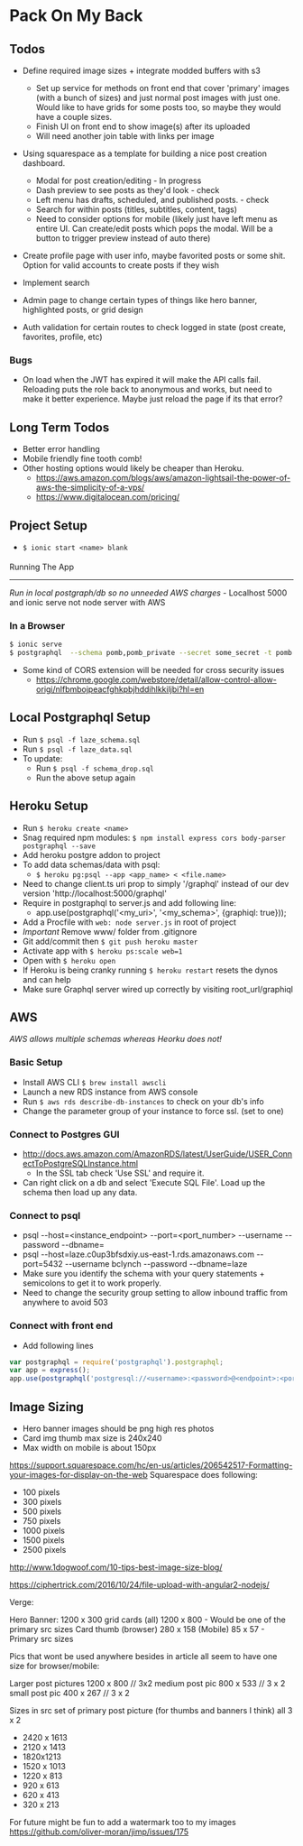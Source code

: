 # Pack On My Back

## Todos

- Define required image sizes + integrate modded buffers with s3

    - Set up service for methods on front end that cover 'primary' images (with a bunch of sizes) and just normal post images with just one. Would like to have grids for some posts too, so maybe they would have a couple sizes.
    - Finish UI on front end to show image(s) after its uploaded
    - Will need another join table with links per image
- Using squarespace as a template for building a nice post creation dashboard.
    - Modal for post creation/editing - In progress
    - Dash preview to see posts as they'd look - check
    - Left menu has drafts, scheduled, and published posts. - check
    - Search for within posts (titles, subtitles, content, tags)
    - Need to consider options for mobile (likely just have left menu as entire UI. Can create/edit posts which pops the modal. Will be a button to trigger preview instead of auto there)
- Create profile page with user info, maybe favorited posts or some shit. Option for valid accounts to create posts if they wish
- Implement search
- Admin page to change certain types of things like hero banner, highlighted posts, or grid design
- Auth validation for certain routes to check logged in state (post create, favorites, profile, etc)

### Bugs

- On load when the JWT has expired it will make the API calls fail. Reloading puts the role back to anonymous and works, but need to make it better experience. Maybe just reload the page if its that error?

## Long Term Todos

- Better error handling
- Mobile friendly fine tooth comb!
- Other hosting options would likely be cheaper than Heroku.
    - https://aws.amazon.com/blogs/aws/amazon-lightsail-the-power-of-aws-the-simplicity-of-a-vps/
    - https://www.digitalocean.com/pricing/

## Project Setup

- `$ ionic start <name> blank`

Running The App

------
*Run in local postgraph/db so no unneeded AWS charges*
    - Localhost 5000 and ionic serve not node server with AWS

### In a Browser

```bash
$ ionic serve
$ postgraphql  --schema pomb,pomb_private --secret some_secret -t pomb.jwt_token  //seperate terminal
```
- Some kind of CORS extension will be needed for cross security issues
    - https://chrome.google.com/webstore/detail/allow-control-allow-origi/nlfbmbojpeacfghkpbjhddihlkkiljbi?hl=en

## Local Postgraphql Setup

- Run `$ psql -f laze_schema.sql`
- Run `$ psql -f laze_data.sql`
- To update: 
    - Run `$ psql -f schema_drop.sql`
    - Run the above setup again

## Heroku Setup

- Run `$ heroku create <name>`
- Snag required npm modules: `$ npm install express cors body-parser postgraphql --save`
- Add heroku postgre addon to project
- To add data schemas/data with psql:
    - `$ heroku pg:psql --app <app_name> < <file.name>`
- Need to change client.ts uri prop to simply '/graphql' instead of our dev version 'http://localhost:5000/graphql'
- Require in postgraphql to server.js and add following line:
    - app.use(postgraphql('<my_uri>', '<my_schema>', {graphiql: true}));
- Add a Procfile with `web: node server.js` in root of project
- *Important* Remove www/ folder from .gitignore 
- Git add/commit then `$ git push heroku master`
- Activate app with `$ heroku ps:scale web=1`
- Open with `$ heroku open`
- If Heroku is being cranky running `$ heroku restart` resets the dynos and can help
- Make sure Graphql server wired up correctly by visiting root_url/graphiql

## AWS

*AWS allows multiple schemas whereas Heorku does not!*
### Basic Setup
- Install AWS CLI `$ brew install awscli`
- Launch a new RDS instance from AWS console
- Run `$ aws rds describe-db-instances` to check on your db's info
- Change the parameter group of your instance to force ssl. (set to one)
### Connect to Postgres GUI
- http://docs.aws.amazon.com/AmazonRDS/latest/UserGuide/USER_ConnectToPostgreSQLInstance.html
    - In the SSL tab check 'Use SSL' and require it.
- Can right click on a db and select 'Execute SQL File'. Load up the schema then load up any data.
### Connect to psql
- psql --host=<instance_endpoint> --port=<port_number> --username <username> --password --dbname=<dbname>
- psql --host=laze.c0up3bfsdxiy.us-east-1.rds.amazonaws.com --port=5432 --username bclynch --password --dbname=laze
- Make sure you identify the schema with your query statements + semicolons to get it to work properly.
- Need to change the security group setting to allow inbound traffic from anywhere to avoid 503
### Connect with front end
- Add following lines
``` js
var postgraphql = require('postgraphql').postgraphql;
var app = express();
app.use(postgraphql('postgresql://<username>:<password>@<endpoint>:<port#>/<db_name>?sslmode=require&ssl=1', '<schema_name>', {graphiql: true}));
```

## Image Sizing

- Hero banner images should be png high res photos
- Card img thumb max size is 240x240
- Max width on mobile is about 150px

https://support.squarespace.com/hc/en-us/articles/206542517-Formatting-your-images-for-display-on-the-web
Squarespace does following:

- 100 pixels
- 300 pixels
- 500 pixels
- 750 pixels
- 1000 pixels
- 1500 pixels
- 2500 pixels

http://www.1dogwoof.com/10-tips-best-image-size-blog/

https://ciphertrick.com/2016/10/24/file-upload-with-angular2-nodejs/

Verge:

Hero Banner: 1200 x 300
grid cards (all) 1200 x 800 - Would be one of the primary src sizes
Card thumb (browser) 280 x 158 (Mobile) 85 x 57 - Primary src sizes

Pics that wont be used anywhere besides in article all seem to have one size for browser/mobile: 

Larger post pictures 1200 x 800  // 3x2
medium post pic 800 x 533  // 3 x 2
small post pic 400 x 267  // 3 x 2

Sizes in src set of primary post picture (for thumbs and banners I think) all 3 x 2

- 2420 x 1613
- 2120 x 1413
- 1820x1213
- 1520 x 1013
- 1220 x 813
- 920 x 613
- 620 x 413
- 320 x 213

For future might be fun to add a watermark too to my images
https://github.com/oliver-moran/jimp/issues/175